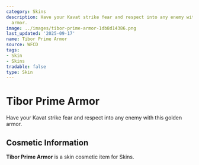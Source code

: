 ```yaml
---
category: Skins
description: Have your Kavat strike fear and respect into any enemy with this golden
  armor.
image: ../images/tibor-prime-armor-1db8d14386.png
last_updated: '2025-09-17'
name: Tibor Prime Armor
source: WFCD
tags:
- Skin
- Skins
tradable: false
type: Skin
---
```


# Tibor Prime Armor

Have your Kavat strike fear and respect into any enemy with this golden armor.

## Cosmetic Information

**Tibor Prime Armor** is a skin cosmetic item for Skins.

